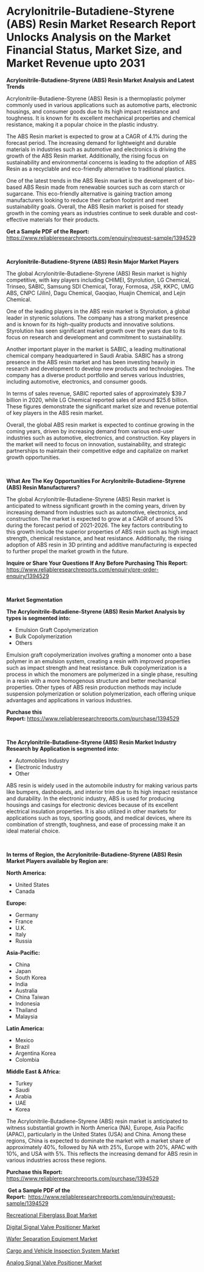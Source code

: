 <p><h1>Acrylonitrile-Butadiene-Styrene (ABS) Resin Market Research Report Unlocks Analysis on the Market Financial Status, Market Size, and Market Revenue upto 2031</h1></p><p><strong>Acrylonitrile-Butadiene-Styrene (ABS) Resin Market Analysis and Latest Trends</strong></p>
<p><p>Acrylonitrile-Butadiene-Styrene (ABS) Resin is a thermoplastic polymer commonly used in various applications such as automotive parts, electronic housings, and consumer goods due to its high impact resistance and toughness. It is known for its excellent mechanical properties and chemical resistance, making it a popular choice in the plastic industry.</p><p>The ABS Resin market is expected to grow at a CAGR of 4.1% during the forecast period. The increasing demand for lightweight and durable materials in industries such as automotive and electronics is driving the growth of the ABS Resin market. Additionally, the rising focus on sustainability and environmental concerns is leading to the adoption of ABS Resin as a recyclable and eco-friendly alternative to traditional plastics.</p><p>One of the latest trends in the ABS Resin market is the development of bio-based ABS Resin made from renewable sources such as corn starch or sugarcane. This eco-friendly alternative is gaining traction among manufacturers looking to reduce their carbon footprint and meet sustainability goals. Overall, the ABS Resin market is poised for steady growth in the coming years as industries continue to seek durable and cost-effective materials for their products.</p></p>
<p><strong>Get a Sample PDF of the Report:&nbsp;</strong> <a href="https://www.reliableresearchreports.com/enquiry/request-sample/1394529">https://www.reliableresearchreports.com/enquiry/request-sample/1394529</a></p>
<p>&nbsp;</p>
<p><strong>Acrylonitrile-Butadiene-Styrene (ABS) Resin Major Market Players</strong></p>
<p><p>The global Acrylonitrile-Butadiene-Styrene (ABS) Resin market is highly competitive, with key players including CHIMEI, Styrolution, LG Chemical, Trinseo, SABIC, Samsung SDI Chemical, Toray, Formosa, JSR, KKPC, UMG ABS, CNPC (Jilin), Dagu Chemical, Gaoqiao, Huajin Chemical, and Lejin Chemical.</p><p>One of the leading players in the ABS resin market is Styrolution, a global leader in styrenic solutions. The company has a strong market presence and is known for its high-quality products and innovative solutions. Styrolution has seen significant market growth over the years due to its focus on research and development and commitment to sustainability.</p><p>Another important player in the market is SABIC, a leading multinational chemical company headquartered in Saudi Arabia. SABIC has a strong presence in the ABS resin market and has been investing heavily in research and development to develop new products and technologies. The company has a diverse product portfolio and serves various industries, including automotive, electronics, and consumer goods.</p><p>In terms of sales revenue, SABIC reported sales of approximately $39.7 billion in 2020, while LG Chemical reported sales of around $25.6 billion. These figures demonstrate the significant market size and revenue potential of key players in the ABS resin market.</p><p>Overall, the global ABS resin market is expected to continue growing in the coming years, driven by increasing demand from various end-user industries such as automotive, electronics, and construction. Key players in the market will need to focus on innovation, sustainability, and strategic partnerships to maintain their competitive edge and capitalize on market growth opportunities.</p></p>
<p>&nbsp;</p>
<p><strong>What Are The Key Opportunities For Acrylonitrile-Butadiene-Styrene (ABS) Resin Manufacturers?</strong></p>
<p><p>The global Acrylonitrile-Butadiene-Styrene (ABS) Resin market is anticipated to witness significant growth in the coming years, driven by increasing demand from industries such as automotive, electronics, and construction. The market is expected to grow at a CAGR of around 5% during the forecast period of 2021-2026. The key factors contributing to this growth include the superior properties of ABS resin such as high impact strength, chemical resistance, and heat resistance. Additionally, the rising adoption of ABS resin in 3D printing and additive manufacturing is expected to further propel the market growth in the future.</p></p>
<p><strong>Inquire or Share Your Questions If Any Before Purchasing This Report:</strong> <a href="https://www.reliableresearchreports.com/enquiry/pre-order-enquiry/1394529">https://www.reliableresearchreports.com/enquiry/pre-order-enquiry/1394529</a></p>
<p>&nbsp;</p>
<p><strong>Market Segmentation</strong></p>
<p><strong>The Acrylonitrile-Butadiene-Styrene (ABS) Resin Market Analysis by types is segmented into:</strong></p>
<p><ul><li>Emulsion Graft Copolymerization</li><li>Bulk Copolymerization</li><li>Others</li></ul></p>
<p><p>Emulsion graft copolymerization involves grafting a monomer onto a base polymer in an emulsion system, creating a resin with improved properties such as impact strength and heat resistance. Bulk copolymerization is a process in which the monomers are polymerized in a single phase, resulting in a resin with a more homogenous structure and better mechanical properties. Other types of ABS resin production methods may include suspension polymerization or solution polymerization, each offering unique advantages and applications in various industries.</p></p>
<p><strong>Purchase this Report:&nbsp;</strong><a href="https://www.reliableresearchreports.com/purchase/1394529">https://www.reliableresearchreports.com/purchase/1394529</a></p>
<p>&nbsp;</p>
<p><strong>The Acrylonitrile-Butadiene-Styrene (ABS) Resin Market Industry Research by Application is segmented into:</strong></p>
<p><ul><li>Automobiles Industry</li><li>Electronic Industry</li><li>Other</li></ul></p>
<p><p>ABS resin is widely used in the automobile industry for making various parts like bumpers, dashboards, and interior trim due to its high impact resistance and durability. In the electronic industry, ABS is used for producing housings and casings for electronic devices because of its excellent electrical insulation properties. It is also utilized in other markets for applications such as toys, sporting goods, and medical devices, where its combination of strength, toughness, and ease of processing make it an ideal material choice.</p></p>
<p>&nbsp;</p>
<p><strong>In terms of Region, the Acrylonitrile-Butadiene-Styrene (ABS) Resin Market Players available by Region are:</strong></p>
<p>
    <p> <strong> North America: </strong>
        <ul>
            <li>United States</li>
            <li>Canada</li>
        </ul>
        </p> 
    <p> <strong> Europe: </strong>
        <ul>
            <li>Germany</li>
            <li>France</li>
            <li>U.K.</li>
            <li>Italy</li>
            <li>Russia</li>
        </ul>
        </p> 
    <p> <strong> Asia-Pacific: </strong>
        <ul>
            <li>China</li>
            <li>Japan</li>
            <li>South Korea</li>
            <li>India</li>
            <li>Australia</li>
            <li>China Taiwan</li>
            <li>Indonesia</li>
            <li>Thailand</li>
            <li>Malaysia</li>
        </ul>
        </p> 
    <p> <strong> Latin America: </strong>
        <ul>
            <li>Mexico</li>
            <li>Brazil</li>
            <li>Argentina Korea</li>
            <li>Colombia</li>
        </ul>
        </p> 
    <p> <strong> Middle East & Africa: </strong>
        <ul>
            <li>Turkey</li>
            <li>Saudi</li>
            <li>Arabia</li>
            <li>UAE</li>
            <li>Korea</li>
        </ul>
    </p>
    </p>
<p><p>The Acrylonitrile-Butadiene-Styrene (ABS) resin market is anticipated to witness substantial growth in North America (NA), Europe, Asia Pacific (APAC), particularly in the United States (USA) and China. Among these regions, China is expected to dominate the market with a market share of approximately 40%, followed by NA with 25%, Europe with 20%, APAC with 10%, and USA with 5%. This reflects the increasing demand for ABS resin in various industries across these regions.</p></p>
<p><strong>Purchase this Report: </strong><a href="https://www.reliableresearchreports.com/purchase/1394529">https://www.reliableresearchreports.com/purchase/1394529</a></p>
<p>&nbsp;<strong>Get a Sample PDF of the Report:&nbsp;&nbsp;</strong><a href="https://www.reliableresearchreports.com/enquiry/request-sample/1394529">https://www.reliableresearchreports.com/enquiry/request-sample/1394529</a></p>
<p><strong></strong></p>
<p><p><a href="https://medium.com/@evertkohler82/recreational-fiberglass-boat-market-the-key-to-successful-business-strategy-forecast-till-2031-ef08f5e1eae0">Recreational Fiberglass Boat Market</a></p><p><a href="https://medium.com/@marcoshoppe2023/digital-signal-valve-positioner-market-report-reveals-the-latest-trends-and-growth-opportunities-of-dba06db0d328">Digital Signal Valve Positioner Market</a></p><p><a href="https://medium.com/@karleeprice2004/decoding-wafer-separation-equipment-market-metrics-market-share-trends-and-growth-patterns-619c658e8c17">Wafer Separation Equipment Market</a></p><p><a href="https://medium.com/@evertkohler82/cargo-and-vehicle-inspection-system-market-analysis-and-sze-forecasted-for-period-from-2024-to-2031-69506130e5db">Cargo and Vehicle Inspection System Market</a></p><p><a href="https://medium.com/@marcoshoppe2023/analog-signal-valve-positioner-market-furnishes-information-on-market-share-market-trends-and-ab6ceb74ef79">Analog Signal Valve Positioner Market</a></p></p>